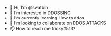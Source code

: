 - 👋 Hi, I’m @swatbin
- 👀 I’m interested in DDOSSING
- 🌱 I’m currently learning How to ddos
- 💞️ I’m looking to collaborate on DDOS ATTACKS
- 📫 How to reach me tricky#5132


<!---
swatbin/swatbin is a ✨ special ✨ repository because its `README.md` (this file) appears on your GitHub profile.
You can click the Preview link to take a look at your changes.
--->
